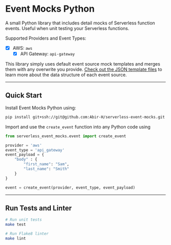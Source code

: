 # Event Mocks Python
A small Python library that includes detail mocks of Serverless function events. Useful when unit testing your Serverless functions.

Supported Providers and Event Types:
- [x] AWS: `aws`
    - [x] API Gateway: `api-gateway`

This library simply uses default event source mock templates and merges them with any overwrite you provide. [Check out the JSON template files](serverless_event_mocks/event_templates/aws) to learn more about the data structure of each event source.

---

## Quick Start

Install Event Mocks Python using:

```bash
pip install git+ssh://git@github.com:Abir-H/serverless-event-mocks.git
```

Import and use the `create_event` function into any Python code using

```python
from serverless_event_mocks.event import create_event

provider = 'aws'
event_type = 'api_gateway'
event_payload = {
    "body" : {
        "first_name": "Sam",
        "last_name": "Smith"
    }
}

event = create_event(provider, event_type, event_payload)
```

---

## Run Tests and Linter

```bash
# Run unit tests
make test

# Run Flake8 linter
make lint
```